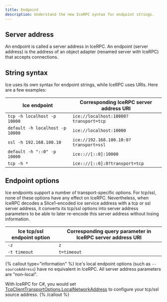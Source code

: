 ```yaml
---
title: Endpoint
description: Understand the new IceRPC syntax for endpoint strings.
---
```


## Server address

An endpoint is called a server address in IceRPC. An endpoint (server address) is the address of an object adapter
(renamed server with IceRPC) that accepts connections.

## String syntax

Ice uses its own syntax for endpoint strings, while IceRPC uses URIs. Here are a few examples:

| Ice endpoint                           | Corresponding IceRPC server address URI           |
|----------------------------------------|---------------------------------------------------|
| `tcp -h localhost -p 10000`            | `ice://localhost:10000?transport=tcp`             |
| `default -h localhost -p 10000`        | `ice://localhost:10000`                           |
| `ssl -h 192.168.100.10`                | `ice://192.168.100.10:0?transport=ssl`            |
| `default -h "::0" -p 10000`            | `ice:://[::0]:10000`                              |
| `tcp -h *`                             | `ice:://[::0]:0?transport=tcp`                    |

## Endpoint options

Ice endpoints support a number of transport-specific options. For tcp/ssl, none of these options have any effect on
IceRPC. Nevertheless, when IceRPC decodes a Slice1-encoded ice service address with a tcp or ssl server address, it
converts its tcp/ssl options into server address parameters to be able to later re-encode this server address without
losing information.

| Ice tcp/ssl endpoint option | Corresponding query parameter in IceRPC server address URI |
|-----------------------------|------------------------------------------------------------|
| `-z`                        | `z`                                                        |
| `-t timeout`                | `t=timeout`                                                |

{% callout type="information" %}
Ice's local endpoint options (such as `--sourceAddress`) have no equivalent in IceRPC. All server address parameters are "non-local".

With IceRPC for C#, you would set [TcpClientTransportOptions.LocalNetworkAddress]() to configure your tcp/ssl source
address.
{% /callout %}
